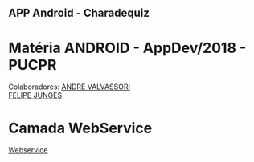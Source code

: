 ## APP Android - Charadequiz
# Matéria ANDROID - AppDev/2018 - PUCPR

Colaboradores:
<a href="https://github.com/AndreValvassori/">ANDRÉ VALVASSORI</a><br>
<a href="https://github.com/felipeejunges/">FELIPE JUNGES</a><br>

# Camada WebService
<a href="https://github.com/AndreValvassori/charadequizSlim">Webservice</a><br>
